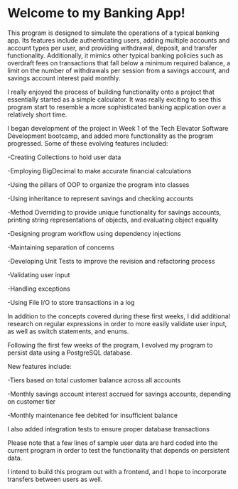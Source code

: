 # Welcome to my Banking App!

This program is designed to simulate the operations of a typical banking app. Its features include authenticating users, adding multiple accounts and account types per user, and providing withdrawal, deposit, and transfer functionality.
Additionally, it mimics other typical banking policies such as overdraft fees on transactions that fall below a minimum required balance, a limit on the number of withdrawals per session from a savings account, and savings account interest paid monthly.

I really enjoyed the process of building functionality onto a project that essentially started as a simple calculator. It was really exciting to see this program start to resemble a more sophisticated banking application over a relatively short time.


I began development of the project in Week 1 of the Tech Elevator Software Development bootcamp, and added more functionality as the program progressed. Some of these evolving features included:

-Creating Collections to hold user data

-Employing BigDecimal to make accurate financial calculations

-Using the pillars of OOP to organize the program into classes

-Using inheritance to represent savings and checking accounts

-Method Overriding to provide unique functionality for savings accounts, printing string representations of objects, and evaluating object equality

-Designing program workflow using dependency injections

-Maintaining separation of concerns

-Developing Unit Tests to improve the revision and refactoring process

-Validating user input

-Handling exceptions

-Using File I/O to store transactions in a log

In addition to the concepts covered during these first weeks, I did additional research on regular expressions in order to more easily validate user input, as well as switch statements, and enums.


Following the first few weeks of the program, I evolved my program to persist data using a PostgreSQL database.

New features include:

-Tiers based on total customer balance across all accounts

-Monthly savings account interest accrued for savings accounts, depending on customer tier

-Monthly maintenance fee debited for insufficient balance

I also added integration tests to ensure proper database transactions


Please note that a few lines of sample user data are hard coded into the current program in order to test the functionality that depends on persistent data.

I intend to build this program out with a frontend, and I hope to incorporate transfers between users as well.
